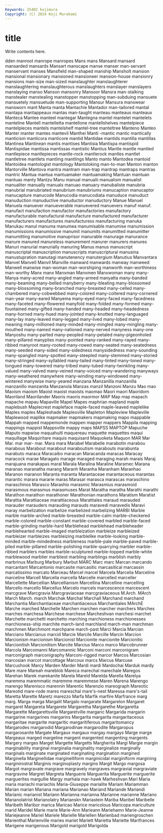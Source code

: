 ```yaml
---
Keywords: 25402 kojimura
Copyright: (C) 2024 Koji Murakami
---
```


# title

Write contents here.



dden manroot
manrope manropes Mans mans Mansard mansard mansarded mansards Mansart manscape
manse manser man-servant manservant manses Mansfield man-shaped manship Mansholt mansion
mansional mansionary mansioned mansioneer mansion-house mansionry mansions man-size man-sized manslaughter
manslaughterer manslaughtering manslaughterous manslaughters manslayer manslayers manslaying manso Manson mansonry
Mansoor Mansra man-stalking manstealer manstealing manstopper manstopping man-subduing mansuete mansuetely
mansuetude man-supporting Mansur Mansura manswear mansworn mant Manta manta Mantachie
Mantador man-tailored mantal mantapa mantappeaux mantas man-taught manteau manteaus manteaux
Manteca Mantee manteel mantegar Mantegna mantel mantelet mantelets manteline Mantell
mantelletta mantellone mantellshelves mantelpiece mantelpieces mantels mantelshelf mantel-tree manteltree Manteno
Manteo Manter manter mantes mantevil Manthei Manti -mantic mantic mantically
manticism manticora manticore mantid Mantidae mantids mantilla mantillas Mantinea Mantinean
mantis mantises Mantisia Mantispa mantispid Mantispidae mantissa mantissas mantistic Mantius
Mantle mantle mantled mantlepiece mantlepieces mantle-rock mantlerock mantles mantlet mantletree
mantlets mantling mantlings Manto manto Mantodea mantoid Mantoidea mantologist mantology
Mantoloking man-to-man Manton manton Mantorville Mantova mantra mantram man-trap mantrap
mantraps mantras mantric Mantua mantua mantuamaker mantuamaking Mantuan mantuan mantuas
manty Mantzu Manu manual manualii manualism manualist manualiter manually manuals
manuao manuary manubaliste manubria manubrial manubriated manubrium manubriums manucaption manucaptor
manucapture manucode Manucodia manucodiata manuduce manuduct manuduction manuductive manuductor manuductory
Manue Manuel Manuela manuever manueverable manuevered manuevers manuf manuf. manufact
manufaction manufactor manufactories manufactory manufacturable manufactural manufacture manufactured manufacturer manufacturers
manufactures manufacturess manufacturing manuka Manukau manul manuma manumea manumisable manumise
manumission manumissions manumissive manumit manumits manumitted manumitter manumitting manumotive manuprisor
manurable manurage manurance manure manured manureless manurement manurer manurers manures
Manuri manurial manurially manuring Manus manus manuscript manuscriptal manuscription manuscripts
manuscriptural manusina manustupration manutagi manutenency manutergium Manutius Manvantara Manvel Manvell
Manvil Manville manward manwards manway manweed Manwell manwise man-woman man-worshiping
manworth man-worthiness man-worthy Manx manx Manxman Manxmen Manxwoman many many-
Manya many-acred many-angled many-armed manyatta many-banded many-beaming many-belled manyberry many-bleating
many-blossomed many-blossoming many-branched many-breasted many-celled many-chambered many-cobwebbed many-colored many-coltered many-cornered
man-year many-eared Manyema many-eyed many-faced many-facedness many-faceted many-flowered manyfold many-folded
many-formed many-fountained many-gifted many-handed many-headed many-headedness many-horned many-hued many-jointed many-knotted
many-languaged many-lay many-leaved many-legged many-lived many-lobed many-meaning many-millioned many-minded many-mingled
many-mingling many-mouthed many-named many-nationed many-nerved manyness many-one Manyoshu many-parted many-peopled
many-petaled many-pigeonholed many-pillared manyplies many-pointed many-ranked many-rayed many-ribbed manyroot many-rooted
many-rowed many-seated many-seatedness many-seeded many-sided many-sidedness manysidedness many-sounding many-spangled many-spotted
many-steepled many-stemmed many-storied many-stringed many-syllabled many-tailed many-tinted many-toned many-tongued many-towered
many-tribed many-tubed many-twinkling many-valued many-valved many-veined many-voiced many-wandering manyways many-weathered
manywhere many-winding many-windowed many-wintered manywise many-yeared manzana Manzanilla manzanilla manzanillo
manzanita Manzanola Manzas manzil Manzoni Manzu Mao mao Maoism maoism
Maoist maoist maoists maomao Maori maori Maoridom Maoriland Maorilander Maoris
maoris maormor MAP Map map mapach mapache mapau Mapaville Mapel
Mapes maphrian mapland maple maplebush Maplecrest mapleface maple-faced maple-leaved maplelike
Maples maples Mapleshade Maplesville Mapleton Mapleview Mapleville Maplewood maplike mapmaker
mapmakers mapmaking mapo mappable Mappah mapped mappemonde mappen mapper mappers
Mappila mapping mappings mappist Mappsville mappy maps MAPSS MAPTOP Mapuche
Maputo mapwise maquahuitl maquereau maquette maquettes maqui maquillage Maquiritare maquis
maquisard Maquoketa Maquon MAR Mar Mar. mar mar- mar. Mara
mara Marabel Marabelle marabotin marabou marabous Marabout marabout maraboutism marabouts
marabunta marabuto maraca Maracaibo maracan Maracanda maracas Maracay maracock marae
Maragato marage maraged maraging marah marais Maraj marajuana marakapas maral
Marala Maralina Maraline Maramec Marana maranao maranatha marang Maranh Maranha
Maranham Maranhao Maranon maranon Maranta maranta Marantaceae marantaceous marantas marantic
marara mararie maras Marasar marasca marascas maraschino maraschinos Marasco Marashio
marasmic Marasmius marasmoid marasmous marasmus marasmuses Marat Maratha maratha Marathi
marathi Marathon marathon marathoner Marathonian marathons Maratism Maratist Marattia Marattiaceae
marattiaceous Marattiales maraud marauded marauder marauders marauding marauds maravedi maravedis
Maravi maray marbelization marbelize marbelized marbelizing MARBI Marble marble marble-arched
marble-breasted marble-calm marble-checkered marble-colored marble-constant marble-covered marbled marble-faced marble-grinding marble-hard
Marblehead marblehead marbleheader marblehearted marble-imaged marbleization marbleize marbleized marbleizer marbleizes
marbleizing marblelike marble-looking marble-minded marble-mindedness marbleness marble-pale marble-paved marble-piled marble-pillared
marble-polishing marble-quarrying marbler marble-ribbed marblers marbles marble-sculptured marble-topped marble-white marblewood
marblier marbliest marbling marblings marblish marbly marbrinus Marburg Marbury Marbut
MARC Marc marc Marcan marcando marcantant Marcantonio marcasite marcasitic marcasitical
marcassin marcatissimo marcato Marceau Marcel marcel Marcela Marcelia Marceline marceline
Marcell Marcella marcella Marcelle marcelled marceller Marcellette Marcellian Marcellianism Marcellina
Marcelline marcelling Marcello marcello Marcellus Marcelo marcels marcescence marcescent marcgrave
Marcgravia Marcgraviaceae marcgraviaceous M.Arch. MArch March March. march Marchak Marchal
Marchall Marchand marchand Marchantia Marchantiaceae marchantiaceous Marchantiales MArchE Marche marched
Marchelle Marchen marchen marcher marchers Marches marches marchesa Marchese marchese
Marcheshvan marchesi marchet Marchette marchetti marchetto marching marchioness marchionesses marchioness-ship
marchite march-land marchland march-man marchman marchmen Marchmont marchpane march-past Marci
Marcia Marcian Marciano Marcianus marcid Marcie Marcile Marcille Marcin Marcion
Marcionism marcionism Marcionist Marcionite marcionite Marcionitic Marcionitish Marcionitism Marcite Marcius
Marco marco Marcobrunner Marcola Marcomanni Marcomannic Marconi marconi marconigram marconigraph
marconigraphy Marconi-rigged marcor Marcos Marcosian marcosian marcot marcottage Marcoux marcs
Marcus Marcuse Marcushook Marcy Marden Marder Mardi mardi Mardochai Marduk
mardy Mare mare Mareah mareblob Mareca marechal marechale Maregos Marehan
Marek marekanite Marela Mareld Marelda Marella Marelya maremma maremmatic maremme
maremmese Maren Marena Marengo marengo Marenisco marennin Marentic Marenzio mareograph
Mareotic Mareotid mare-rode mares mareschal mare's-nest Maressa mare's-tail Maretta Marette
Maretz marezzo Marfa Marfik marfire Marfrance marg marg. Marga marga
Margalit Margalo margarate Margarelon Margaret margaret Margareta Margarete Margaretha Margarethe
Margaretta Margarette Margarettsville Margaretville margaric Margarida margarin margarine margarines margarins
Margarita margarita margaritaceous margaritae margarite margaritic margaritiferous margaritomancy Margarodes margarodid
Margarodinae margarodite Margaropus margarosanite Margate Margaux margaux margay margays Marge
marge Margeaux marged margeline margent margented margenting margents Margery marges
Marget Margette Margetts Margherita Margi Margie margin marginability marginal marginalia
marginality marginalize marginally marginals marginate marginated marginating margination margined Marginella
Marginellidae marginelliform marginicidal marginiform margining marginirostral Marginis marginoplasty margins Margit
Margo margosa Margot margravate margrave margravely margraves margravial margraviate margravine
Margret Margreta Marguerie Marguerita Marguerite marguerite marguerites margullie Margy marhala
mar-hawk Marheshvan Mari Maria maria mariachi mariachis Maria-Giuseppe marialite Mariam
Mariamman Marian marian Mariana mariana Marianao Mariand Mariande Mariandi Marianic
marianist Mariann Marianna marianna Marianne marianne Mariano Marianolatrist Marianolatry Marianskn
Mariastein Mariba Maribel Maribelle Maribeth Maribor marica Maricao Marice maricolous
Maricopa mariculture marid Maridel Marie marie Marie-Ann Marieann Mariehamn Marie-Jeanne
Mariejeanne Mariel Mariele Marielle Mariellen Marienbad mariengroschen Marienthal Marienville maries
mariet Mariett Marietta Mariette Marifrances Marigene marigenous Marigold marigold Marigolda
